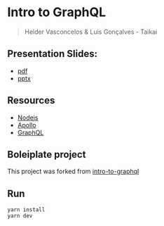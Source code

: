 # Intro to GraphQL
> Helder Vasconcelos & Luis Gonçalves - Taikai

## Presentation Slides:
* [pdf](https://github.com/taikai/intro-to-graphql/raw/master/slides/Reactor%20Talks%20-%20GraphQL%20intro.pdf)
* [pptx](https://github.com/taikai/intro-to-graphql/raw/master/slides/Reactor%20Talks%20-%20GraphQL%20intro.pptx)

## Resources
* [Nodejs](https://nodejs.org/en/)
* [Apollo](https://www.apollographql.com/docs/apollo-server/)
* [GraphQL](https://graphql.org/)

## Boleiplate project 
This project was forked from [intro-to-graphql](https://github.com/FrontendMasters/intro-to-graphql)


## Run

```
yarn install
yarn dev
```
